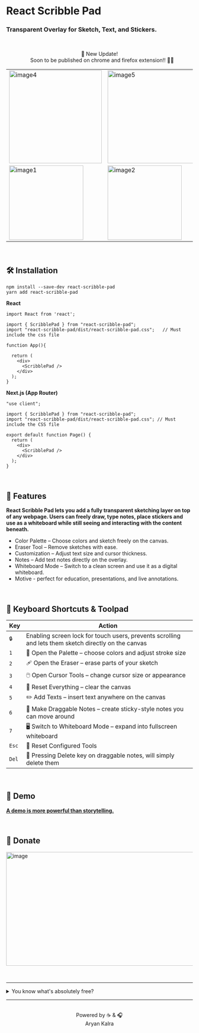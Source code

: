 # React Scribble Pad

### Transparent Overlay for Sketch, Text, and Stickers.

<br/>
 
<table align="center">
  <p align="center">
  📢 New Update!
  <br/>
  Soon to be published on chrome and firefox extension!! 🎁🥳
</p>
  <tr>
    <td><img src="https://github.com/user-attachments/assets/6ae91462-d5c5-400d-9193-b1d295966d57" alt="image4" width="250"/></td>
    <td><img src="https://github.com/user-attachments/assets/7eab338e-ac37-4cb2-a94c-bbbf669e3a26" alt="image5" width="250"/></td>
  </tr>
  <tr>
    <td><img src="https://github.com/user-attachments/assets/d94fde81-537e-49c3-a8e6-931e6ca4a8bd" alt="image1" width="200"/></td>
    <td><img src="https://github.com/user-attachments/assets/f6ee340d-6926-42f1-8d58-c37043e0c149" alt="image2" width="200"/></td>
    <td><img src="https://github.com/user-attachments/assets/d3bb64ee-b970-4260-bc5f-67d8c33ed998" alt="image3" width="200"/></td>
  </tr>
</table>

<br/>

## 🛠️ Installation

```
npm install --save-dev react-scribble-pad
yarn add react-scribble-pad
```

**React**

```
import React from 'react';

import { ScribblePad } from "react-scribble-pad";
import "react-scribble-pad/dist/react-scribble-pad.css";   // Must include the css file

function App(){

  return (
    <div>
      <ScribblePad />
    </div>
  );
}
```

**Next.js (App Router)**

```
"use client";

import { ScribblePad } from "react-scribble-pad";
import "react-scribble-pad/dist/react-scribble-pad.css"; // Must include the CSS file

export default function Page() {
  return (
    <div>
      <ScribblePad />
    </div>
  );
}

```

<br>

## 🚀 Features

**React Scribble Pad lets you add a fully transparent sketching layer on top of any webpage. Users can freely draw, type notes, place stickers and use as a whiteboard while still seeing and interacting with the content beneath.**

- Color Palette – Choose colors and sketch freely on the canvas.
- Eraser Tool – Remove sketches with ease.
- Customization – Adjust text size and cursor thickness.
- Notes – Add text notes directly on the overlay.
- Whiteboard Mode – Switch to a clean screen and use it as a digital whiteboard.
- Motive - perfect for education, presentations, and live annotations.

<br>

## 🎹 Keyboard Shortcuts & Toolpad

| Key   | Action                                                                                               |
| ----- | ---------------------------------------------------------------------------------------------------- |
| `🔒`  | Enabling screen lock for touch users, prevents scrolling and lets them sketch directly on the canvas |
| `1`   | 🎨 Open the Palette – choose colors and adjust stroke size                                           |
| `2`   | 🩹 Open the Eraser – erase parts of your sketch                                                      |
| `3`   | 🖱️ Open Cursor Tools – change cursor size or appearance                                              |
| `4`   | 🔄 Reset Everything – clear the canvas                                                               |
| `5`   | ✏️ Add Texts – insert text anywhere on the canvas                                                    |
| `6`   | 📝 Make Draggable Notes – create sticky-style notes you can move around                              |
| `7`   | 🖥️ Switch to Whiteboard Mode – expand into fullscreen whiteboard                                     |
| `Esc` | 🔄 Reset Configured Tools                                                                            |
| `Del` | 🚮 Pressing Delete key on draggable notes, will simply delete them                                   |

<br>

## 🗿 Demo

**[A demo is more powerful than storytelling.](https://scribble-pad-psi.vercel.app/)**

<br/>

## 🎁 Donate

[<img width="1090" height="306" alt="image" src="https://github.com/user-attachments/assets/ad84946b-d4b9-472f-b4e6-daea70872927" />](https://buymeacoffee.com/aryansmartb)

<br/>

---

<details>
  <summary>You know what's absolutely free?</summary>

- Leaving a ⭐ star
- 🍴Forking the repository
- No hidden fees, no subscriptions - just pure open-source love 🥰!

</details>

---

<div align="center">

<br>
Powered by ☕️ & 🎧 <br>
Aryan Kalra

</div>
